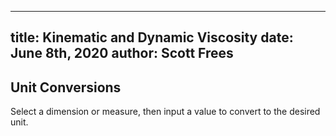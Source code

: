 -----
title: Kinematic and Dynamic Viscosity
date: June 8th, 2020
author: Scott Frees
-----

## Unit Conversions
Select a dimension or measure, then input a value to convert to the desired unit.

<viscosity-converter/>



